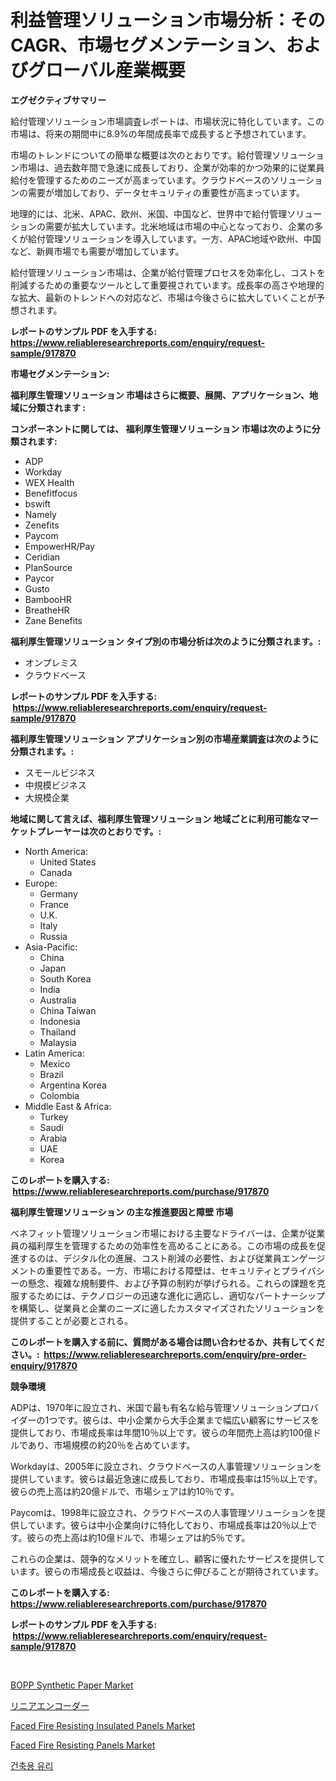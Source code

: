 <p><h1>利益管理ソリューション市場分析：そのCAGR、市場セグメンテーション、およびグローバル産業概要</h1></p><p><strong>エグゼクティブサマリー</strong></p>
<p><p>給付管理ソリューション市場調査レポートは、市場状況に特化しています。この市場は、将来の期間中に8.9%の年間成長率で成長すると予想されています。</p><p>市場のトレンドについての簡単な概要は次のとおりです。給付管理ソリューション市場は、過去数年間で急速に成長しており、企業が効率的かつ効果的に従業員給付を管理するためのニーズが高まっています。クラウドベースのソリューションの需要が増加しており、データセキュリティの重要性が高まっています。</p><p>地理的には、北米、APAC、欧州、米国、中国など、世界中で給付管理ソリューションの需要が拡大しています。北米地域は市場の中心となっており、企業の多くが給付管理ソリューションを導入しています。一方、APAC地域や欧州、中国など、新興市場でも需要が増加しています。</p><p>給付管理ソリューション市場は、企業が給付管理プロセスを効率化し、コストを削減するための重要なツールとして重要視されています。成長率の高さや地理的な拡大、最新のトレンドへの対応など、市場は今後さらに拡大していくことが予想されます。</p></p>
<p><strong>レポートのサンプル PDF を入手する: <a href="https://www.reliableresearchreports.com/enquiry/request-sample/917870">https://www.reliableresearchreports.com/enquiry/request-sample/917870</a></strong></p>
<p><strong>市場セグメンテーション:</strong></p>
<p><strong> 福利厚生管理ソリューション 市場はさらに概要、展開、アプリケーション、地域に分類されます :</strong></p>
<p><strong>コンポーネントに関しては、 福利厚生管理ソリューション 市場は次のように分類されます: &nbsp;</strong></p>
<p><ul><li>ADP</li><li>Workday</li><li>WEX Health</li><li>Benefitfocus</li><li>bswift</li><li>Namely</li><li>Zenefits</li><li>Paycom</li><li>EmpowerHR/Pay</li><li>Ceridian</li><li>PlanSource</li><li>Paycor</li><li>Gusto</li><li>BambooHR</li><li>BreatheHR</li><li>Zane Benefits</li></ul></p>
<p><strong> 福利厚生管理ソリューション タイプ別の市場分析は次のように分類されます。:</strong></p>
<p><ul><li>オンプレミス</li><li>クラウドベース</li></ul></p>
<p><strong>レポートのサンプル PDF を入手する: &nbsp;<a href="https://www.reliableresearchreports.com/enquiry/request-sample/917870">https://www.reliableresearchreports.com/enquiry/request-sample/917870</a></strong></p>
<p><strong> 福利厚生管理ソリューション アプリケーション別の市場産業調査は次のように分類されます。:</strong></p>
<p><ul><li>スモールビジネス</li><li>中規模ビジネス</li><li>大規模企業</li></ul></p>
<p><strong>地域に関して言えば、福利厚生管理ソリューション 地域ごとに利用可能なマーケットプレーヤーは次のとおりです。:</strong></p>
<p><ul>
    <li>
        North America:
        <ul>
            <li>United States</li>
            <li>Canada</li>
        </ul>
    </li>
    <li>
        Europe:
        <ul>
            <li>Germany</li>
            <li>France</li>
            <li>U.K.</li>
            <li>Italy</li>
            <li>Russia</li>
        </ul>
    </li>
    <li>
        Asia-Pacific:
        <ul>
            <li>China</li>
            <li>Japan</li>
            <li>South Korea</li>
            <li>India</li>
            <li>Australia</li>
            <li>China Taiwan</li>
            <li>Indonesia</li>
            <li>Thailand</li>
            <li>Malaysia</li>
        </ul>
    </li>
    <li>
        Latin America:
        <ul>
            <li>Mexico</li>
            <li>Brazil</li>
            <li>Argentina Korea</li>
            <li>Colombia</li>
        </ul>
    </li>
    <li>
        Middle East & Africa:
        <ul>
            <li>Turkey</li>
            <li>Saudi</li>
            <li>Arabia</li>
            <li>UAE</li>
            <li>Korea</li>
        </ul>
    </li>
    </ul></p>
<p><strong>このレポートを購入する: &nbsp;<a href="https://www.reliableresearchreports.com/purchase/917870">https://www.reliableresearchreports.com/purchase/917870</a></strong></p>
<p><strong>福利厚生管理ソリューション の主な推進要因と障壁 市場</strong></p>
<p><p>ベネフィット管理ソリューション市場における主要なドライバーは、企業が従業員の福利厚生を管理するための効率性を高めることにある。この市場の成長を促進するのは、デジタル化の進展、コスト削減の必要性、および従業員エンゲージメントの重要性である。一方、市場における障壁は、セキュリティとプライバシーの懸念、複雑な規制要件、および予算の制約が挙げられる。これらの課題を克服するためには、テクノロジーの迅速な進化に適応し、適切なパートナーシップを構築し、従業員と企業のニーズに適したカスタマイズされたソリューションを提供することが必要とされる。</p></p>
<p><strong>このレポートを購入する前に、質問がある場合は問い合わせるか、共有してください。:&nbsp; <a href="https://www.reliableresearchreports.com/enquiry/pre-order-enquiry/917870">https://www.reliableresearchreports.com/enquiry/pre-order-enquiry/917870</a></strong></p>
<p><strong>競争環境</strong></p>
<p><p>ADPは、1970年に設立され、米国で最も有名な給与管理ソリューションプロバイダーの1つです。彼らは、中小企業から大手企業まで幅広い顧客にサービスを提供しており、市場成長率は年間10％以上です。彼らの年間売上高は約100億ドルであり、市場規模の約20％を占めています。</p><p>Workdayは、2005年に設立され、クラウドベースの人事管理ソリューションを提供しています。彼らは最近急速に成長しており、市場成長率は15％以上です。彼らの売上高は約20億ドルで、市場シェアは約10％です。</p><p>Paycomは、1998年に設立され、クラウドベースの人事管理ソリューションを提供しています。彼らは中小企業向けに特化しており、市場成長率は20％以上です。彼らの売上高は約10億ドルで、市場シェアは約5％です。</p><p>これらの企業は、競争的なメリットを確立し、顧客に優れたサービスを提供しています。彼らの市場成長と収益は、今後さらに伸びることが期待されています。</p></p>
<p><strong>このレポートを購入する: &nbsp; <a href="https://www.reliableresearchreports.com/purchase/917870">https://www.reliableresearchreports.com/purchase/917870</a></strong></p>
<p><strong>レポートのサンプル PDF を入手する: &nbsp;<a href="https://www.reliableresearchreports.com/enquiry/request-sample/917870">https://www.reliableresearchreports.com/enquiry/request-sample/917870</a></strong><strong></strong></p>
<p>&nbsp;</p>
<p><p><a href="https://view.publitas.com/reportprime-1/bopp-synthetic-paper-market-size-global-industry-overview-market-segmentation-and-forecast-2024-to-2031/">BOPP Synthetic Paper Market</a></p><p><a href="https://medium.com/@cynthiasecret7/%E7%9B%B4%E7%B7%9A%E3%82%A8%E3%83%B3%E3%82%B3%E3%83%BC%E3%83%80%E5%B8%82%E5%A0%B4-%E5%B8%82%E5%A0%B4%E3%82%B7%E3%82%A7%E3%82%A2-%E5%B8%82%E5%A0%B4%E3%83%88%E3%83%AC%E3%83%B3%E3%83%89-%E3%81%8A%E3%82%88%E3%81%B3%E5%B0%86%E6%9D%A5%E3%81%AE%E6%88%90%E9%95%B7%E3%81%AE%E6%8E%A2%E6%B1%82-326087bc8d92">リニアエンコーダー</a></p><p><a href="https://circular-yam-9b9.notion.site/Faced-Fire-Resisting-Insulated-Panels-Market-Offer-Valuable-Insights-into-Market-Size-Market-Share--fe5cea56f1f549909de4277138fe6aa8">Faced Fire Resisting Insulated Panels Market</a></p><p><a href="https://metal-farmhouse-e95.notion.site/Faced-Fire-Resisting-Panels-Market-Growth-Market-Trends-COVID-19-Impact-and-Forecasts-for-period--0a5272c123454864bca8b43f3b8776ef">Faced Fire Resisting Panels Market</a></p><p><a href="https://medium.com/@nenonashellislykjm8ga7ctt35a/%EA%B1%B4%EC%84%A4-%EC%9C%A0%EB%A6%AC-%EC%8B%9C%EC%9E%A5-%EC%A0%84%EB%A7%9D-%EC%82%B0%EC%97%85-%EA%B0%9C%EC%9A%94-%EB%B0%8F-%EC%98%88%EC%B8%A1-2024%EB%85%84%EB%B6%80%ED%84%B0-2031%EB%85%84%EA%B9%8C%EC%A7%80-7d1892473281">건축용 유리</a></p></p>
